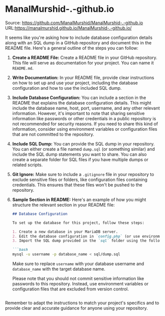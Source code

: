 # ManalMurshid-.-github.io

Source: https://github.com/ManalMurshid/ManalMurshid-.-github.io
URL:https://manalmurshid.github.io/ManalMurshid-.-github.io/

It seems like you're asking how to include database configuration details along with an SQL dump in a GitHub repository and document this in the README file. Here's a general outline of the steps you can follow:

1. **Create a README File:**
   Create a README file in your GitHub repository. This file will serve as documentation for your project. You can name it `README.md`.

2. **Write Documentation:**
   In your README file, provide clear instructions on how to set up and use your project, including the database configuration and how to use the included SQL dump.

3. **Include Database Configuration:**
   You can include a section in the README that explains the database configuration details. This might include the database name, host, port, username, and any other relevant information. However, it's important to note that sharing sensitive information like passwords or other credentials in a public repository is not recommended for security reasons. If you need to share this kind of information, consider using environment variables or configuration files that are not committed to the repository.

4. **Include SQL Dump:**
   You can provide the SQL dump in your repository. You can either create a file named `dump.sql` (or something similar) and include the SQL dump statements you want to share. You can also create a separate folder for SQL files if you have multiple dumps or related scripts.

5. **Git Ignore:**
   Make sure to include a `.gitignore` file in your repository to exclude sensitive files or folders, like configuration files containing credentials. This ensures that these files won't be pushed to the repository.

6. **Sample Section in README:**
   Here's an example of how you might structure the relevant section in your README file:

   ```markdown
   ## Database Configuration

   To set up the database for this project, follow these steps:

   1. Create a new database in your MariaDB server.
   2. Edit the database configuration in `config.php` (or use environment variables) to include the appropriate details.
   3. Import the SQL dump provided in the `sql` folder using the following command:

   ```bash
   mysql -u username -p database_name < sql/dump.sql
   ```

   Make sure to replace `username` with your database username and `database_name` with the target database name.

   Please note that you should not commit sensitive information like passwords to this repository. Instead, use environment variables or configuration files that are excluded from version control.
   ```

Remember to adapt the instructions to match your project's specifics and to provide clear and accurate guidance for anyone using your repository.
